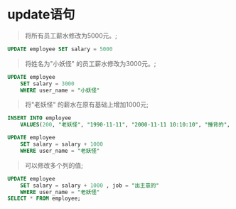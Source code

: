 # update语句

> 将所有员工薪水修改为5000元。;  <br>
```sql
UPDATE employee SET salary = 5000 
```

> 将姓名为"小妖怪" 的员工薪水修改为3000元。;  <br>
```sql
UPDATE employee 
	SET salary = 3000 
	WHERE user_name = "小妖怪" 
```
	
> 将"老妖怪" 的薪水在原有基础上增加1000元;  <br>
```sql
INSERT INTO employee 
	VALUES(200, "老妖怪", "1990-11-11", "2000-11-11 10:10:10", "捶背的", 5000, "给大王捶背", 'd:\\a.jpg');

UPDATE employee 
	SET salary = salary + 1000 
	WHERE user_name = "老妖怪" 
```

> 可以修改多个列的值;  <br>
```sql
UPDATE employee 
	SET salary = salary + 1000 , job = "出主意的"
	WHERE user_name = "老妖怪" 
SELECT * FROM employee;
```